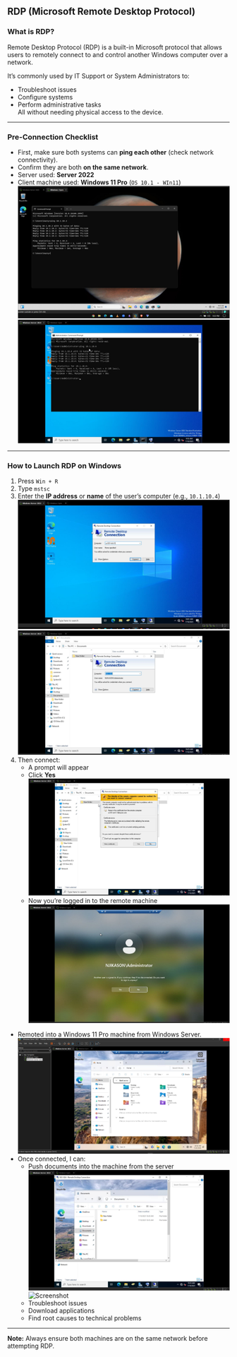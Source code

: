 ## RDP (Microsoft Remote Desktop Protocol)

### What is RDP?

Remote Desktop Protocol (RDP) is a built-in Microsoft protocol that allows users to remotely connect to and control another Windows computer over a network.  

It’s commonly used by IT Support or System Administrators to:
- Troubleshoot issues
- Configure systems  
- Perform administrative tasks  
All without needing physical access to the device.

---
### Pre-Connection Checklist
- First, make sure both systems can **ping each other** (check network connectivity).
- Confirm they are both **on the same network**.
- Server used: **Server 2022**
- Client machine used: **Windows 11 Pro** (`OS 10.1 - WIn11`)
![Screenshot](images/screenshot352.jpg)
![Screenshot](images/screenshot353.jpg)

---
### How to Launch RDP on Windows
1. Press `Win + R`
2. Type `mstsc`
3. Enter the **IP address** or **name** of the user’s computer (e.g., `10.1.10.4`)
![Screenshot](images/screenshot354.jpg)
![Screenshot](images/screenshot355.jpg)
4. Then connect:
   - A prompt will appear
   - Click **Yes**
![Screenshot](images/screenshot356.jpg)
   - Now you’re logged in to the remote machine
![Screenshot](images/screenshot357.jpg)

- Remoted into a Windows 11 Pro machine from Windows Server.
![Screenshot](images/screenshot358.jpg)
- Once connected, I can:
  - Push documents into the machine from the server
![Screenshot](images/screenshot359.jpg)
![Screenshot](images/screenshot)
  - Troubleshoot issues
  - Download applications
  - Find root causes to technical problems
---
**Note:** Always ensure both machines are on the same network before attempting RDP.
